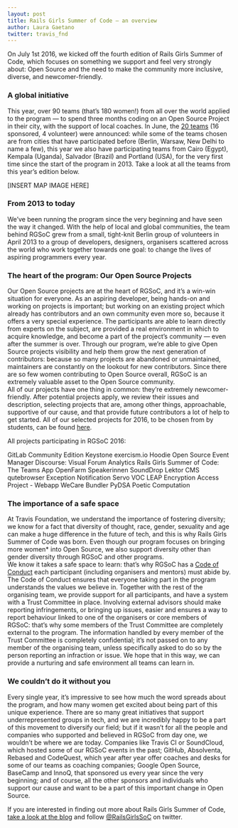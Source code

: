 ```yaml
---
layout: post
title: Rails Girls Summer of Code — an overview
author: Laura Gaetano
twitter: travis_fnd
---
```


On July 1st 2016, we kicked off the fourth edition of Rails Girls Summer of Code, which focuses on something we support and feel very strongly about: Open Source and the need to make the community more inclusive, diverse, and newcomer-friendly.  

### A global initiative

This year, over 90 teams (that’s 180 women!) from all over the world applied to the program — to spend three months coding on an Open Source Project in their city, with the support of local coaches. In June, the [20 teams](https://teams.railsgirlssummerofcode.org/teams) (16 sponsored, 4 volunteer) were announced: while some of the teams chosen are from cities that have participated before (Berlin, Warsaw, New Delhi to name a few), this year we also have participating teams from Cairo (Egypt), Kempala (Uganda), Salvador (Brazil) and Portland (USA), for the very first time since the start of the program in 2013. Take a look at all the teams from this year’s edition below.

[INSERT MAP IMAGE HERE]

### From 2013 to today

We’ve been running the program since the very beginning and have seen the way it changed. With the help of local and global communities, the team behind RGSoC grew from a small, tight-knit Berlin group of volunteers in April 2013 to a group of developers, designers, organisers scattered across the world who work together towards one goal: to change the lives of aspiring programmers every year.

### The heart of the program: Our Open Source Projects

Our Open Source projects are at the heart of RGSoC, and it’s a win-win situation for everyone. As an aspiring developer, being hands-on and working on projects is important; but working on an existing project which already has contributors and an own community even more so, because it offers a very special experience. The participants are able to learn directly from experts on the subject, are provided a real environment in which to acquire knowledge, and become a part of the project’s community — even after the summer is over. Through our program, we’re able to give Open Source projects visibility and help them grow the next generation of contributors: because so many projects are abandoned or unmaintained, maintainers are constantly on the lookout for new contributors. Since there are so few women contributing to Open Source overall, RGSoC is an extremely valuable asset to the Open Source community.  
All of our projects have one thing in common: they’re extremely newcomer-friendly. After potential projects apply, we review their issues and description, selecting projects that are, among other things, approachable, supportive of our cause, and that provide future contributors a lot of help to get started. All of our selected projects for 2016, to be chosen from by students, can be found [here](https://teams.railsgirlssummerofcode.org/projects).

All projects participating in RGSoC 2016: 

GitLab Community Edition
Keystone
exercism.io
Hoodie
Open Source Event Manager
Discourse: Visual Forum Analytics
Rails Girls Summer of Code: The Teams App
OpenFarm
Speakerinnen
SoundDrop
Lektor CMS
qutebrowser
Exception Notification
Servo
VOC
LEAP Encryption Access Project - Webapp
WeCare
Bundler
PyDSA
Poetic Computation



### The importance of a safe space

At Travis Foundation, we understand the importance of fostering diversity; we know for a fact that diversity of thought, race, gender, sexuality and age can make a huge difference in the future of tech, and this is why Rails Girls Summer of Code was born. Even though our program focuses on bringing more women* into Open Source, we also support diversity other than gender diversity through RGSoC and other programs.  
We know it takes a safe space to learn: that’s why RGSoC has a [Code of Conduct](http://railsgirlssummerofcode.org/about/code-of-conduct/) each participant (including organisers and mentors) must abide by. The Code of Conduct ensures that everyone taking part in the program understands the values we believe in. Together with the rest of the organising team, we provide support for all participants, and have a system with a Trust Committee in place. Involving external advisors should make reporting infringements, or bringing up issues, easier and ensures a way to report behaviour linked to one of the organisers or core members of RGSoC: that’s why some members of the Trust Committee are completely external to the program. The information handled by every member of the Trust Committee is completely confidential; it’s not passed on to any member of the organising team, unless specifically asked to do so by the person reporting an infraction or issue. We hope that in this way, we can provide a nurturing and safe environment all teams can learn in.  

### We couldn’t do it without you

Every single year, it’s impressive to see how much the word spreads about the program, and how many women get excited about being part of this unique experience. There are so many great initiatives that support underrepresented groups in tech, and we are incredibly happy to be a part of this movement to diversify our field; but if it wasn’t for all the people and companies who supported and believed in RGSoC from day one, we wouldn’t be where we are today. Companies like Travis CI or SoundCloud, which hosted some of our RGSoC events in the past; GitHub, Absolventa, Rebased and CodeQuest, which year after year offer coaches and desks for some of our teams as coaching companies; Google Open Source, BaseCamp and InnoQ, that sponsored us every year since the very beginning; and of course, all the other sponsors and individuals who support our cause and want to be a part of this important change in Open Source.  

If you are interested in finding out more about Rails Girls Summer of Code, [take a look at the blog](http://railsgirlssummerofcode.org/blog/) and follow [@RailsGirlsSoC](https://twitter.com/railsgirlssoc) on twitter.

